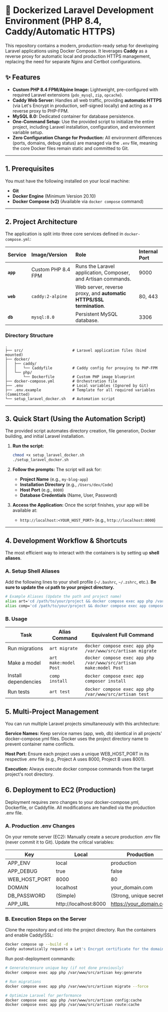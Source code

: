 
# 🚀 Dockerized Laravel Development Environment (PHP 8.4, Caddy/Automatic HTTPS)

This repository contains a modern, production-ready setup for developing Laravel applications using Docker Compose. It leverages **Caddy** as a reverse proxy for automatic local and production HTTPS management, replacing the need for separate Nginx and Certbot configurations.

## ✨ Features

* **Custom PHP 8.4 FPM/Alpine Image:** Lightweight, pre-configured with required Laravel extensions (`pdo_mysql`, `zip`, `opcache`).
* **Caddy Web Server:** Handles all web traffic, providing **automatic HTTPS** (via Let's Encrypt in production, self-signed locally) and acting as a reverse proxy to PHP-FPM.
* **MySQL 8.0:** Dedicated container for database persistence.
* **One-Command Setup:** Use the provided script to initialize the entire project, including Laravel installation, configuration, and environment variable setup.
* **Zero Configuration Change for Production:** All environment differences (ports, domains, debug status) are managed via the `.env` file, meaning the core Docker files remain static and committed to Git.

***

## 1. Prerequisites

You must have the following installed on your local machine:

* **Git**
* **Docker Engine** (Minimum Version 20.10)
* **Docker Compose (v2)** (Available via `docker compose` command)

***

## 2. Project Architecture

The application is split into three core services defined in `docker-compose.yml`:

| Service | Image/Version | Role | Internal Port |
| :--- | :--- | :--- | :--- |
| **`app`** | Custom PHP 8.4 FPM | Runs the Laravel application, Composer, and Artisan commands. | 9000 |
| **`web`** | `caddy:2-alpine` | Web server, reverse proxy, and **automatic HTTPS/SSL termination**. | 80, 443 |
| **`db`** | `mysql:8.0` | Persistent MySQL database. | 3306 |

### Directory Structure

```text
.
├── src/                      # Laravel application files (bind mounted)
├── docker/
│   ├── caddy/
│   │   └── Caddyfile         # Caddy config for proxying to PHP-FPM
│   └── php/
│       └── Dockerfile        # Custom PHP image blueprint
├── docker-compose.yml        # Orchestration file
├── .env                      # Local variables (Ignored by Git)
├── .env.example              # Template for all required variables (Committed)
└── setup_laravel_docker.sh   # Automation script
```

***

## 3. Quick Start (Using the Automation Script)

The provided script automates directory creation, file generation, Docker building, and initial Laravel installation.

1.  **Run the script:**
    ```bash
    chmod +x setup_laravel_docker.sh
    ./setup_laravel_docker.sh
    ```

2.  **Follow the prompts:** The script will ask for:
    * **Project Name** (e.g., `my-blog-app`)
    * **Installation Directory** (e.g., `/Users/dev/Code`)
    * **Host Port** (e.g., `8000`)
    * **Database Credentials** (Name, User, Password)

3.  **Access the Application:** Once the script finishes, your app will be available at:
    * `http://localhost:<YOUR_HOST_PORT>` (e.g., `http://localhost:8000`)

***

## 4. Development Workflow & Shortcuts

The most efficient way to interact with the containers is by setting up **shell aliases**.

### A. Setup Shell Aliases

Add the following lines to your shell profile (`~/.bashrc`, `~/.zshrc`, etc.). **Be sure to update the `cd` path to your project directory.**

```bash
# Example Aliases (Update the path and project name)
alias art='cd /path/to/your/project && docker compose exec app php /var/www/src/artisan'
alias comp='cd /path/to/your/project && docker compose exec app composer'
```

### B. Usage
| Task                | Alias Command             | Equivalent Full Command                                         |
|----------------------|---------------------------|-----------------------------------------------------------------|
| Run migrations       | `art migrate`             | `docker compose exec app php /var/www/src/artisan migrate`      |
| Make a model         | `art make:model Post`     | `docker compose exec app php /var/www/src/artisan make:model Post` |
| Install dependencies | `comp install`            | `docker compose exec app composer install`                      |
| Run tests            | `art test`                | `docker compose exec app php /var/www/src/artisan test`         |



## 5. Multi-Project Management
You can run multiple Laravel projects simultaneously with this architecture:

**Service Names:** Keep service names (app, web, db) identical in all projects' docker-compose.yml files. Docker uses the project directory name to prevent container name conflicts.

**Host Port:** Ensure each project uses a unique WEB_HOST_PORT in its respective .env file (e.g., Project A uses 8000, Project B uses 8001).

**Execution:** Always execute docker compose commands from the target project's root directory.

## 6. Deployment to EC2 (Production)
Deployment requires zero changes to your docker-compose.yml, Dockerfile, or Caddyfile. All modifications are handled via the production .env file.

### A. Production .env Changes
On your remote server (EC2):
Manually create a secure production .env file (never commit it to Git).
Update the critical variables:

| Key           | Local                 | Production                  |
|---------------|-----------------------|-----------------------------|
| APP_ENV       | local                 | production                  |
| APP_DEBUG     | true                  | false                       |
| WEB_HOST_PORT | 8000                  | 80                          |
| DOMAIN        | localhost             | your_domain.com             |
| DB_PASSWORD   | (Simple)              | (Strong, unique secret)     |
| APP_URL       | http://localhost:8000 | https://your_domain.com     |


### B. Execution Steps on the Server
Clone the repository and cd into the project directory.
Run the containers and enable Caddy/SSL:

```Bash
docker compose up --build -d
Caddy automatically requests a Let's Encrypt certificate for the domain specified in the .env file.
```

Run post-deployment commands:

```Bash
# Generate/ensure unique key (if not done previously)
docker compose exec app php /var/www/src/artisan key:generate

# Run migrations
docker compose exec app php /var/www/src/artisan migrate --force

# Optimize Laravel for performance
docker compose exec app php /var/www/src/artisan config:cache
docker compose exec app php /var/www/src/artisan route:cache
```
